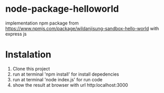 # node-package-helloworld
implementation npm package from https://www.npmjs.com/package/wildanjisung-sandbox-hello-world with express js

# Instalation
1. Clone this project
2. run at terminal 'npm install' for install depedencies
3. run at terminal 'node index.js' for run code
4. show the result at browser with url http:localhost:3000
